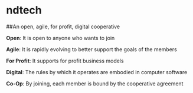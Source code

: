 # ndtech

##An open, agile, for profit, digital cooperative

**Open**:  It is open to anyone who wants to join

**Agile**:  It is rapidly evolving to better support the goals of the members

**For Profit**:  It supports for profit business models

**Digital**:  The rules by which it operates are embodied in computer software

**Co-Op**:  By joining, each member is bound by the cooperative agreement
